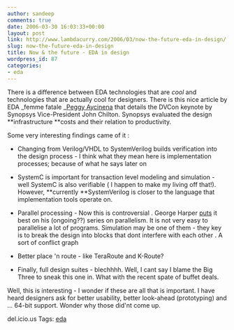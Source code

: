 ```yaml
---
author: sandeep
comments: true
date: 2006-03-30 16:03:33+00:00
layout: post
link: http://www.lambdacurry.com/2006/03/now-the-future-eda-in-design/
slug: now-the-future-eda-in-design
title: Now & the future - EDA in design
wordpress_id: 87
categories:
- eda
---
```


There is a difference between EDA technologies that are _cool_ and technologies that are actually cool for designers. There is this nice article by EDA _femme fatale _[Peggy Aycinena](http://www.aycinena.com/index2/template_voices.html?index3/archive/tets%20maniwa%20-%20dvcon%202006%20keynote) that details the DVCon keynote by Synopsys Vice-President John Chilton. Synopsys evaluated the design **infrastructure **costs and their relation to productivity.

Some very interesting findings came of it :



	
  * Changing from Verilog/VHDL to SystemVerilog builds verification into the design process - I think what they mean here is implementation processes; because of what he says later on

	
  * SystemC is important for transaction level modeling and simulation - well SystemC is also verifiable ( I happen to make my living off that!). However, **currently **SystemVerilog is closer to the language that implementation tools operate on.

	
  * Parallel processing - Now this is controversial . George Harper [puts](http://chipsandbs.blogspot.com/2006/03/auto-parallelization-of-c-code-is-not.html) it best on his (ongoing??) series on parallelism. It is not very easy to parallelise a lot of programs. Simulation may be one of them - they key is to break the design into blocks that dont interfere with each other . A sort of conflict graph

	
  * Better place 'n route - like TeraRoute and K-Route?

	
  * Finally, full design suites - blechhhh. Well, I cant say I blame the Big Three to sneak this one in. What with the recent spate of buffet deals.


Well, this is interesting - I wonder if these are all that is important. I have heard designers ask for better usability, better look-ahead (prototyping) and ... 64-bit support. Wonder why those did'nt come up.

del.icio.us Tags: [eda](http://del.icio.us/sss8ue/eda)
